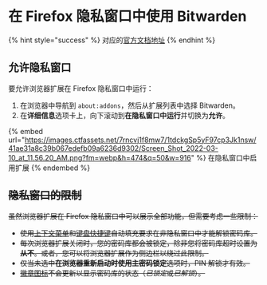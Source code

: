 # 在 Firefox 隐私窗口中使用 Bitwarden

{% hint style="success" %}
对应的[官方文档地址](https://bitwarden.com/help/private-mode/)
{% endhint %}

## 允许隐私窗口 <a href="#allow-private-windows" id="allow-private-windows"></a>

要允许浏览器扩展在 Firefox 隐私窗口中运行：

1. 在浏览器中导航到 `about:addons`，然后从扩展列表中选择 Bitwarden。
2. 在**详细信息**选项卡上，向下滚动到**在隐私窗口中运行**并切换为**允许**。

{% embed url="https://images.ctfassets.net/7rncvj1f8mw7/1tdckgSp5yF97cp3Jk1nsw/41ae31a8c39b067edefb09a6236d9302/Screen_Shot_2022-03-10_at_11.56.20_AM.png?fm=webp&h=474&q=50&w=916" %}
在隐私窗口中启用扩展
{% endembed %}

## ~~隐私窗口的限制~~ <a href="#limitations-in-private-windows" id="limitations-in-private-windows"></a>

~~虽然浏览器扩展在 Firefox 隐私窗口中可以展示全部功能，但需要考虑一些限制：~~

* ~~使用~~[~~上下文菜单~~](../password-manager/autofill/autofill-from/autofill-from-browser-extensions.md#using-the-context-menu)~~和~~[~~键盘快捷键~~](../password-manager/autofill/autofill-from/autofill-from-browser-extensions.md#using-keyboard-shortcuts)~~自动填充要求在非隐私窗口中才能解锁密码库。~~
* ~~每次浏览器扩展关闭时，您的密码库都会被锁定，除非您将密码库超时设置为**从不**。或者，您可以将浏览器扩展作为侧边栏以绕过此限制。~~
* ~~仅当未选中**在浏览器重新启动时使用主密码锁定**选项时，PIN 解锁才有效。~~
* [~~徽章图标~~](../password-manager/autofill/autofill-from/autofill-from-browser-extensions.md)~~不会更新以显示密码库的状态（_已锁&#x5B9A;_&#x6216;_已解锁_）。~~
